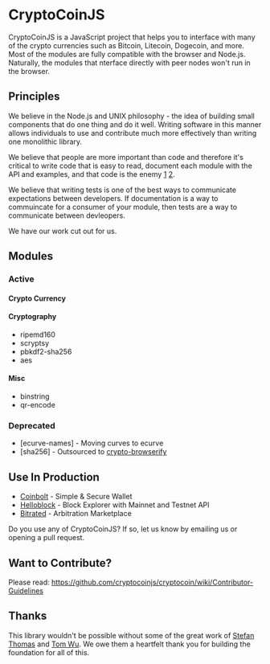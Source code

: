 CryptoCoinJS
============

CryptoCoinJS is a JavaScript project that helps you to interface with many of the crypto currencies such as Bitcoin, Litecoin, Dogecoin, and more. Most of the modules are fully compatible with the browser and Node.js. Naturally, the modules that nterface directly with peer nodes won't run in the browser.


Principles
----------

We believe in the Node.js and UNIX philosophy - the idea of building small components that do one thing and do it well. Writing software in this manner allows individuals to use and contribute much more effectively than writing one monolithic library.

We believe that people are more important than code and therefore it's critical to write code that is easy to read, document each module with the API and examples, and that code is the enemy [1](http://blog.codinghorror.com/the-best-code-is-no-code-at-all/) [2](http://blog.codinghorror.com/size-is-the-enemy/).

We believe that writing tests is one of the best ways to communicate expectations between developers. If documentation is a way to commuincate for a consumer of your module, then tests are a way to communicate between devleopers.

We have our work cut out for us.



Modules
-------

### Active

#### Crypto Currency



#### Cryptography

* ripemd160
* scryptsy
* pbkdf2-sha256
* aes


#### Misc

* binstring
* qr-encode 



### Deprecated

* [ecurve-names] - Moving curves to ecurve
* [sha256] - Outsourced to [crypto-browserify][crypto-browserify]



Use In Production
-----------------

* [Coinbolt](https://www.coinbolt.com) - Simple & Secure Wallet
* [Helloblock](https://helloblock.io) - Block Explorer with Mainnet and Testnet API
* [Bitrated](https://www.bitrated.com) - Arbitration Marketplace

Do you use any of CryptoCoinJS? If so, let us know by emailing us or opening a pull request.



Want to Contribute?
-------------------

Please read: https://github.com/cryptocoinjs/cryptocoin/wiki/Contributor-Guidelines


Thanks
------

This library wouldn't be possible without some of the great work of [Stefan Thomas](https://github.com/justmoon) and [Tom Wu](http://www-cs-students.stanford.edu/~tjw/). We owe them a heartfelt thank you for building the foundation for all of this.


[crypto-browserify]: https://github.com/dominictarr/crypto-browserify


